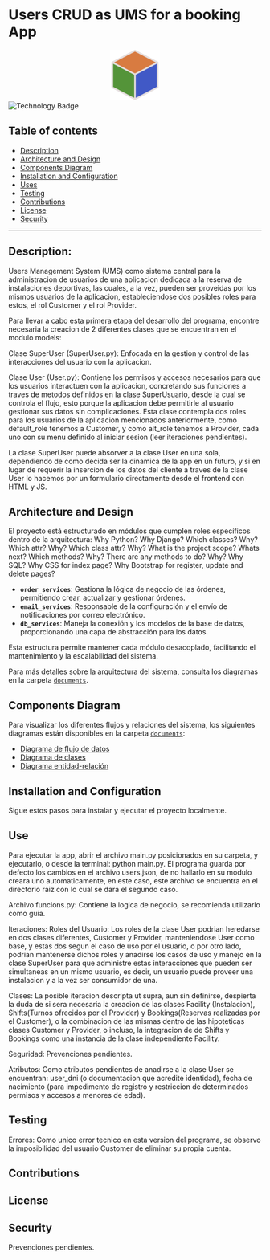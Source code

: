 # Users CRUD as UMS for a booking App

<div align="center">
    <img src="ums/users/static/components/logo1.png" alt="Logo" style="width: 100px; height: 100px;">
</div>

<div align="left">
    <img src="https://img.shields.io/badge/technology-framework/language-darkorange" alt="Technology Badge">
</div>

## Table of contents

- [Description](#descripción)
- [Architecture and Design](#arquitectura-y-diseño)
- [Components Diagram](#diagrama-de-componentes)
- [Installation and Configuration](#instalación-y-configuración)
- [Uses](#uso)
- [Testing](#testing)
- [Contributions](#contribuciones)
- [License](#licencia)
- [Security](#política-de-seguridad)

---

## Description:
Users Management System (UMS) como sistema central para la administracion de usuarios de una aplicacion dedicada a la reserva de instalaciones deportivas, las cuales, a la vez, pueden ser proveidas por los mismos usuarios de la aplicacion, estableciendose dos posibles roles para estos, el rol Customer y el rol Provider.

Para llevar a cabo esta primera etapa del desarrollo del programa, encontre necesaria la creacion de 2 diferentes clases que se encuentran en el modulo models:

Clase SuperUser (SuperUser.py): Enfocada en la gestion y control de las interacciones del usuario con la aplicacion.

Clase User (User.py): Contiene los permisos y accesos necesarios para que los usuarios interactuen con la aplicacion, concretando sus funciones a traves de metodos definidos en la clase SuperUsuario, desde la cual se controla el flujo, esto porque la aplicacion debe permitirle al usuario gestionar sus datos sin complicaciones. Esta clase contempla dos roles para los usuarios de la aplicacion mencionados anteriormente, como default_role tenemos a Customer, y como alt_role tenemos a Provider, cada uno con su menu definido al iniciar sesion (leer iteraciones pendientes).

La clase SuperUser puede absorver a la clase User en una sola, dependiendo de como decida ser la dinamica de la app en un futuro, y si en lugar de requerir la insercion de los datos del cliente a traves de la clase User lo hacemos por un formulario directamente desde el frontend con HTML y JS.

## Architecture and Design
El proyecto está estructurado en módulos que cumplen roles específicos dentro de la arquitectura:
Why Python?
Why Django?
Which classes? Why?
Which attr? Why?
Which class attr? Why?
What is the project scope? Whats next?
Which methods? Why?
There are any methods to do? Why?
Why SQL?
Why CSS for index page?
Why Bootstrap for register, update and delete pages?

- **`order_services`**: Gestiona la lógica de negocio de las órdenes, permitiendo crear, actualizar y gestionar órdenes.
- **`email_services`**: Responsable de la configuración y el envío de notificaciones por correo electrónico.
- **`db_services`**: Maneja la conexión y los modelos de la base de datos, proporcionando una capa de abstracción para los datos.

Esta estructura permite mantener cada módulo desacoplado, facilitando el mantenimiento y la escalabilidad del sistema. 

Para más detalles sobre la arquitectura del sistema, consulta los diagramas en la carpeta [`documents`](./documents).

## Components Diagram
Para visualizar los diferentes flujos y relaciones del sistema, los siguientes diagramas están disponibles en la carpeta [`documents`](./documents):

- [Diagrama de flujo de datos](./documents/data_flow_diagram.drawio)
- [Diagrama de clases](./documents/class_diagram.puml)
- [Diagrama entidad-relación](./documents/er_diagram.mmd)

## Installation and Configuration
Sigue estos pasos para instalar y ejecutar el proyecto localmente.

## Use
Para ejecutar la app, abrir el archivo main.py posicionados en su carpeta, y ejecutarlo, o desde la terminal: python main.py. El programa guarda por defecto los cambios en el archivo users.json, de no hallarlo en su modulo creara uno automaticamente, en este caso, este archivo se encuentra en el directorio raiz con lo cual se dara el segundo caso.

Archivo funcions.py: Contiene la logica de negocio, se recomienda utilizarlo como guia.

Iteraciones:
Roles del Usuario:
Los roles de la clase User podrian heredarse en dos clases diferentes, Customer y Provider, manteniendose User como base, y estas dos segun el caso de uso por el usuario, o por otro lado, podrian mantenerse dichos roles y anadirse los casos de uso y manejo en la clase SuperUser para que administre estas interacciones que pueden ser simultaneas en un mismo usuario, es decir, un usuario puede proveer una instalacion y a la vez ser consumidor de una.

Clases:
La posible iteracion descripta ut supra, aun sin definirse, despierta la duda de si sera necesaria la creacion de las clases Facility (Instalacion), Shifts(Turnos ofrecidos por el Provider) y Bookings(Reservas realizadas por el Customer), o la combinacion de las mismas dentro de las hipoteticas clases Customer y Provider, o incluso, la integracion de de Shifts y Bookings como una instancia de la clase independiente Facility.

Seguridad:
Prevenciones pendientes.

Atributos:
Como atributos pendientes de anadirse a la clase User se encuentran: user_dni (o documentacion que acredite identidad), fecha de nacimiento (para impedimento de registro y restriccion de determinados permisos y accesos a menores de edad).

## Testing
Errores:
Como unico error tecnico en esta version del programa, se observo la imposibilidad del usuario Customer de eliminar su propia cuenta.

## Contributions

## License

## Security 
Prevenciones pendientes.

